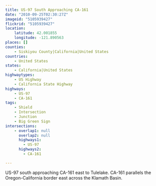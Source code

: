 ```yaml
---
title: US-97 South Approaching CA-161
date: "2010-09-25T02:30:27Z"
imageid: "5105939427"
flickrid: "5105939427"
location:
    latitude: 42.001855
    longitude: -121.890563
places: []
counties:
    - Siskiyou County|California|United States
countries:
    - United States
states:
    - California|United States
highwaytypes:
    - US Highway
    - California State Highway
highways:
    - US-97
    - CA-161
tags:
    - Shield
    - Intersection
    - Junction
    - Big Green Sign
intersections:
    - overlap1: null
      overlap2: null
      highways1:
        - US-97
      highways2:
        - CA-161

---
```

US-97 south approaching CA-161 east to Tulelake.  CA-161 parallels the Oregon-California border east across the Klamath Basin.